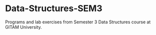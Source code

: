 # Data-Structures-SEM3
Programs and lab exercises from Semester 3 Data Structures course at GITAM University.
